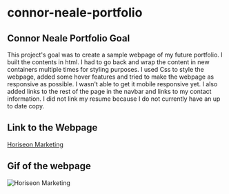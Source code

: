 # connor-neale-portfolio

## Connor Neale Portfolio Goal
This project's goal was to create a sample webpage of my future portfolio. I built the contents in html. I had to go back and wrap the content in new containers multiple times for styling purposes. I used Css to style the webpage, added some hover features and tried to make the webpage as responsive as possible. I wasn't able to get it mobile responsive yet. I also added links to the rest of the page in the navbar and links to my contact information. I did not link my resume because I do not currently have an up to date copy.

## Link to the Webpage
[Horiseon Marketing](https://cneale92.github.io/connor-neale-portfolio/)

## Gif of the webpage
![Horiseon Marketing](https://github.com/Cneale92/horiseon-marketing-refactor/assets/168998255/b9b4d0df-19f3-446d-a1ce-23ba2992fa83)
